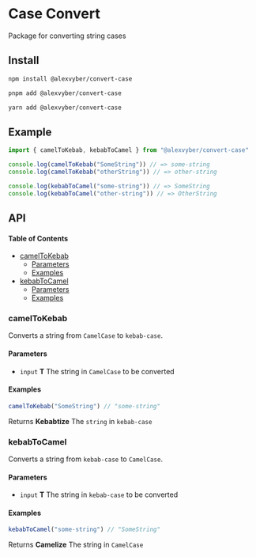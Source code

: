 # Case Convert

Package for converting string cases

## Install

```sh
npm install @alexvyber/convert-case
```

```sh
pnpm add @alexvyber/convert-case
```

```sh
yarn add @alexvyber/convert-case
```

## Example

```ts
import { camelToKebab, kebabToCamel } from "@alexvyber/convert-case"

console.log(camelToKebab("SomeString")) // => some-string
console.log(camelToKebab("otherString")) // => other-string

console.log(kebabToCamel("some-string")) // => SomeString
console.log(kebabToCamel("other-string")) // => OtherString
```

## API

<!-- Generated by documentation.js. Update this documentation by updating the source code. -->

#### Table of Contents

- [camelToKebab](#cameltokebab)
  - [Parameters](#parameters)
  - [Examples](#examples)
- [kebabToCamel](#kebabtocamel)
  - [Parameters](#parameters-1)
  - [Examples](#examples-1)

### camelToKebab

Converts a string from `CamelCase` to `kebab-case`.

#### Parameters

- `input` **T** The string in `CamelCase` to be converted

#### Examples

```javascript
camelToKebab("SomeString") // "some-string"
```

Returns **Kebabtize<T>** The `string` in `kebab-case`

### kebabToCamel

Converts a string from `kebab-case` to `CamelCase`.

#### Parameters

- `input` **T** The string in `kebab-case` to be converted

#### Examples

```javascript
kebabToCamel("some-string") // "SomeString"
```

Returns **Camelize<T>** The string in `CamelCase`
